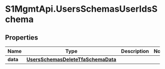 # S1MgmtApi.UsersSchemasUserIdsSchema

## Properties
Name | Type | Description | Notes
------------ | ------------- | ------------- | -------------
**data** | [**UsersSchemasDeleteTfaSchemaData**](UsersSchemasDeleteTfaSchemaData.md) |  | 


